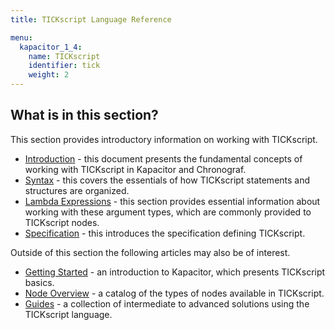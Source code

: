```yaml
---
title: TICKscript Language Reference

menu:
  kapacitor_1_4:
    name: TICKscript
    identifier: tick
    weight: 2
---
```


## What is in this section?

This section provides introductory information on working with TICKscript.  

   * [Introduction](/kapacitor/v1.3/tick/introduction/) - this document presents the fundamental concepts of working with TICKscript in Kapacitor and Chronograf.
   * [Syntax](/kapacitor/v1.3/tick/syntax/) - this covers the essentials of how TICKscript statements and structures are organized.
   * [Lambda Expressions](/kapacitor/v1.3/tick/expr/) - this section provides essential information about working with these argument types, which are commonly provided to TICKscript nodes.
   * [Specification](/kapacitor/v1.3/tick/spec/) - this introduces the specification defining TICKscript.

Outside of this section the following articles may also be of interest.

   * [Getting Started](/kapacitor/v1.3/introduction/getting_started/) - an introduction to Kapacitor, which presents TICKscript basics.
   * [Node Overview](/kapacitor/v1.3/nodes/) - a catalog of the types of nodes available in TICKscript.
   * [Guides](/kapacitor/v1.3/guides/) - a collection of intermediate to advanced solutions using the TICKscript language.

   <br/>
